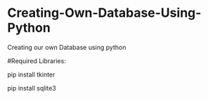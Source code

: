 # Creating-Own-Database-Using-Python
Creating our own Database using python

#Required Libraries:

pip install tkinter

pip install sqlite3
